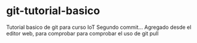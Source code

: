 # git-tutorial-basico
Tutorial basico de git para curso IoT
Segundo commit... Agregado desde el editor web, para comprobar para comprobar el uso de git pull
